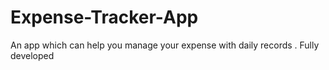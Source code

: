 # Expense-Tracker-App
An app which can help you manage your expense with daily records . Fully developed 
